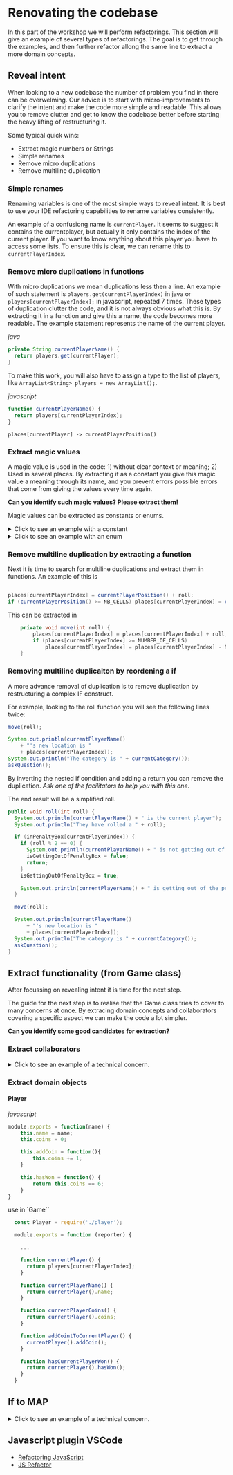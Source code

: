 # Renovating the codebase

In this part of the workshop we will perform refactorings. This section will give an example of several types of refactorings. The goal is to get through the examples, and then further refactor allong the same line to extract a more domain concepts. 

## Reveal intent

When looking to a new codebase the number of problem you find in there can be overwelming. Our advice is to start with micro-improvements to clarify the intent and make the code more simple and readable. This allows you to remove clutter and get to know the codebase better before starting the heavy lifting of restructuring it. 

Some typical quick wins:

* Extract magic numbers or Strings
* Simple renames
* Remove micro duplications
* Remove multiline duplication

### Simple renames

Renaming variables is one of the most simple ways to reveal intent. It is best to use your IDE refactoring capabilities to rename variables consistently.

An example of a confusiong name is `currentPlayer`. It seems to suggest it contains the currentplayer, but actually it only contains the index of the current player. If you want to know anything about this player you have to access some lists. To ensure this is clear, we can rename this to `currentPlayerIndex`.

### Remove micro duplications in functions

With micro duplications we mean duplications less then a line. An example of such statement is `players.get(currentPlayerIndex)` in java or `players[currentPlayerIndex];` in javascript, repeated 7 times. These types of duplication clutter the code, and it is not always obvious what this is. By extracting it in a function and give this a name, the code becomes more readable. The example statement represents the name of the current player.

*java*
```java
private String currentPlayerName() {
  return players.get(currentPlayer);
}
```

To make this work, you will also have to assign a type to the list of players, like `ArrayList<String> players = new ArrayList();`.

*javascript*

```javascript
function currentPlayerName() {
  return players[currentPlayerIndex];
}
```

`places[currentPlayer] -> currentPlayerPosition()`


### Extract magic values

A magic value is used in the code: 1) without clear context or meaning; 2) Used in several places. By extracting it as a constant you give this magic value a meaning through its name, and you prevent errors possible errors that come from giving the values every time again.  

**Can you identify such magic values? Please extract them!**

Magic values can be extracted as constants or enums. 

<details>
  <summary>Click to see an example with a constant</summary>
  <p>
  
  A good example can be found in `if (places[currentPlayer] > 11) places[currentPlayer] = places[currentPlayer] - 12;`. It is not immediatly obvious what the 11 and 12 stand for in this statement. 

  Studying the code in more details will reveal that they are connected to the number of cells on your gameboard which is 12. The `> 11` has the same meaning and can be easily replaced by `>= 12` to simplify the extraction of a constant. This leads to:

*Java* 
```java

public class Game {
    public static final int NUMBER_OF_CELLS = 12;

...

```

And the if construct itself changes to: 

```java

if (places[currentPlayer] >= NUMBER_OF_CELLS) places[currentPlayer] = places[currentPlayer] - NUMBER_OF_CELLS;

```

Be sure to run your tests at this point, and to commit the code of they succeed!  

*Javascript* 


  </p>
</details>

<details>
  <summary>Click to see an example with an enum</summary>
  <p>

  A good example to extract in an enum are `"Pop", "Science", "Sports", "Rock"`. These values are possible values for the question category.

  *Java*

  In IntelliJ you can extract these values as constants first (using the IDE provided constant extraction) leading to:

  ```java
public static final String POP = "Pop";
public static final String SCIENCE = "Science";
public static final String SPORTS = "Sports";
public static final String ROCK = "Rock";
  ```

  Then you can extract a delegate (using the IDE provided delegate extraction), selecting the four constants and ticking extract as enum.

```java

public enum Category {
    POP("Pop"), SCIENCE("Science"), SPORTS("Sports"), ROCK("Rock");
    private String value;

    public String getValue() {
        return value;
    }

    Category(String value) {
        this.value = value;
    }
}

```

And an example of the usage then becomes
```java
		if (places[currentPlayer] == 0) return Category.POP;
```

**With this the tests still fail. Can you spot why?**

  *javascript*

  ```javascript
  module.exports = Object.freeze({
    "POP": "Pop",
    "SCIENCE": "Science",
    "SPORTS": "Sports",
    "ROCK": "Rock"
  });
  ```
  
  </p>
</details>

### Remove multiline duplication by extracting a function

Next it is time to search for multiline duplications and extract them in functions. An example of this is

```java

places[currentPlayerIndex] = currentPlayerPosition() + roll;
if (currentPlayerPosition() >= NB_CELLS) places[currentPlayerIndex] = currentPlayerPosition() - NB_CELLS;

```

This can be extracted in

```java
	private void move(int roll) {
		places[currentPlayerIndex] = places[currentPlayerIndex] + roll;
		if (places[currentPlayerIndex] >= NUMBER_OF_CELLS)
			places[currentPlayerIndex] = places[currentPlayerIndex] - NUMBER_OF_CELLS;
	}

```

### Removing multiline duplicaiton by reordening a if

A more advance removal of duplication is to remove duplication by restructuring a complex IF construct.

For example, looking to the roll function you will see the following lines twice:

```java
move(roll);

System.out.println(currentPlayerName()
    + "'s new location is "
    + places[currentPlayerIndex]);
System.out.println("The category is " + currentCategory());
askQuestion();
```

By inverting the nested if condition and adding a return you can remove the duplication. *Ask one of the facilitators to help you with this one*.

The end result will be a simplified roll.

```java
public void roll(int roll) {
  System.out.println(currentPlayerName() + " is the current player");
  System.out.println("They have rolled a " + roll);

  if (inPenaltyBox[currentPlayerIndex]) {
    if (roll % 2 == 0) {
      System.out.println(currentPlayerName() + " is not getting out of the penalty box");
      isGettingOutOfPenaltyBox = false;
      return;
    }
    isGettingOutOfPenaltyBox = true;

    System.out.println(currentPlayerName() + " is getting out of the penalty box");
  }

  move(roll);

  System.out.println(currentPlayerName()
      + "'s new location is "
      + places[currentPlayerIndex]);
  System.out.println("The category is " + currentCategory());
  askQuestion();
}
```



## Extract functionality (from Game class)

After focussing on revealing intent it is time for the next step.

The guide for the next step is to realise that the Game class tries to cover to many concerns at once. By extracing domain concepts and collaborators covering a specific aspect we can make the code a lot simpler. 

**Can you identify some good candidates for extraction?**

### Extract collaborators 

<details>
  <summary>Click to see an example of a technical concern. </summary>
  <p>
    
  Everywhere in the code the output is written directly to the console (System.out in Java). This makes it hard in our test (remember the setOut in the Golden Master), but also makes it pretty to use this in the context of a website or mobile application. Extracting a reporter that reports about what happens in the game would be a big step forward. 
  
  The first step towards a reporter is to extract the System.out in a method. 
  
  *java*

  ```java
    private void report(String message) {
        System.out.println(message);
    }
  ```

  *javascript*

  ```javascript
  function report(message) {
		console.log(message);
	}
  ```
  
  The next step is to create a Reporter class and move the method there. 
  
*Java*

  ```java
    public class Reporter {
      public Reporter() {
      }

      void report(String message) {
          System.out.println(message);
      }
    }
  ```

*javascript*

```javascript
module.exports = {
    report: function(message) {
        console.log(message);
    }
}
```
  
  And everywhere in the code you will find: 
  
  ```java
    reporter.report(...);
  ```
  
  Next we ensure the dependencies are properly injected: 
  
  ```java 
    public class Reporter {

      private PrintStream stream;

      public Reporter(PrintStream stream) {
          this.stream = stream;
      }
    ...
    
    }
  ```  
  
  And in the game class.
  
 *java* 
  ```java  
    public class Game {

    ...

    private final Reporter reporter;

   ...

    public Game(Reporter reporter) {
        ...
        this.reporter = reporter;
    }
    ...
    
    }
  ```
  
 *javascript*

 ```javascript
 module.exports = function (reporter) {
   ....

  function report(message) {
		reporter.report(message);
	}
 }
 ```
  
  </p>
</details>

### Extract domain objects

#### Player

*javascript*

```javascript
module.exports = function(name) {
    this.name = name;
    this.coins = 0;

    this.addCoin = function(){
        this.coins += 1;
    }

    this.hasWon = function() {
        return this.coins == 6;
    }
}
```

use in `Game``

```javascript
  const Player = require('./player');

  module.exports = function (reporter) {

    ...

    function currentPlayer() {
      return players[currentPlayerIndex];
    }

    function currentPlayerName() {
      return currentPlayer().name;
    }

    function currentPlayerCoins() {
      return currentPlayer().coins;
    }

    function addCointToCurrentPlayer() {
      currentPlayer().addCoin();
    }

    function hasCurrentPlayerWon() {
      return currentPlayer().hasWon();
    }
  }
```

## If to MAP

<details>
  <summary>Click to see an example of a technical concern. </summary>
  <p>

*javascript*

```javascript
    const categoryForPosition = new Map();
    categoryForPosition.set(0, Category.POP);
    categoryForPosition.set(1, Category.SCIENCE);
    categoryForPosition.set(2, Category.SPORTS);
    categoryForPosition.set(3, Category.ROCK);

    var currentCategory = function () {
        const nbCategories = Object.keys(Category).length;
        const scaledPosition = places[currentPlayerIndex] % nbCategories;
        return categoryForPosition.get(scaledPosition);
    };
```

you can also replace the Map with an algorithm.

```javascritp
  var currentCategory = function () {
		const nbCategories = Object.keys(Category).length;
		const scaledPosition = places[currentPlayerIndex] % nbCategories
		return Category[Object.keys(Category)[scaledPosition]];
	};
```

  </p>
</details>


## Javascript plugin VSCode

- [Refactoring JavaScript](https://code.visualstudio.com/docs/editor/refactoring)
- [JS Refactor](https://marketplace.visualstudio.com/items?itemName=cmstead.jsrefactor)








